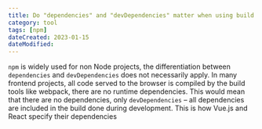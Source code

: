 ```yaml
---
title: Do "dependencies" and "devDependencies" matter when using build tools?
category: tool
tags: [npm]
dateCreated: 2023-01-15
dateModified:
---
```


`npm` is widely used for non Node projects, the differentiation between `dependencies` and `devDependencies` does not
necessarily apply. In many frontend projects, all code served to the browser is compiled by the build tools like
webpack, there are no runtime dependencies. This would mean that there are no dependencies, only `devDependencies` – all
dependencies are included in the build done during development. This is how Vue.js and React specify their dependencies
